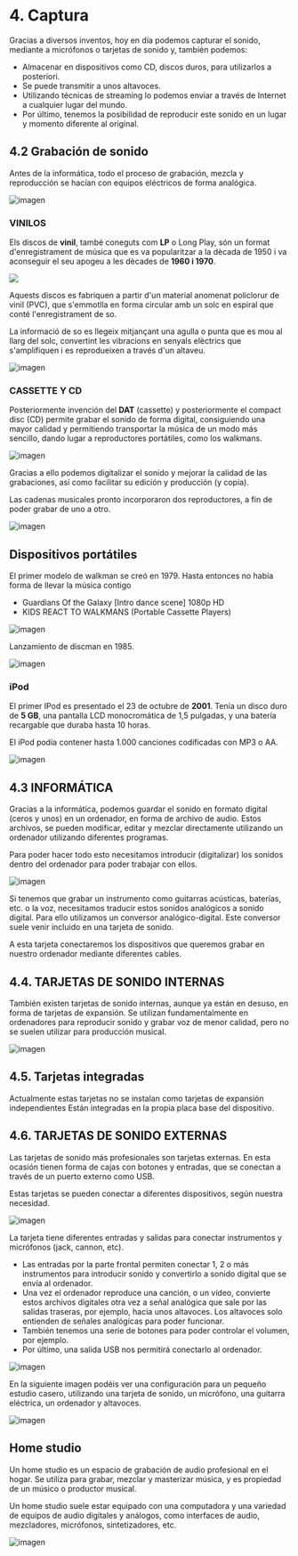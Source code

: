 # 4. Captura

Gracias a diversos inventos, hoy en día podemos capturar el sonido, mediante a micrófonos o tarjetas de sonido y, también podemos:

- Almacenar en dispositivos como CD, discos duros, para utilizarlos a posteriori.
- Se puede transmitir a unos altavoces.
- Utilizando técnicas de streaming lo podemos enviar a través de Internet a cualquier lugar del mundo.
- Por último, tenemos la posibilidad de reproducir este sonido en un lugar y momento diferente al original.

## 4.2 Grabación de sonido

Antes de la informática, todo el proceso de grabación, mezcla y reproducción se hacían con equipos eléctricos de forma analógica.

![imagen](img/2020-03-31-10-59-50.png)

### VINILOS

Els discos de **vinil**, també coneguts com **LP** o Long Play, són un format d'enregistrament de música que es va popularitzar a la dècada de 1950 i va aconseguir el seu apogeu a les dècades de **1960 i 1970**.

![](img/2023-04-25-16-07-43.png)

Aquests discos es fabriquen a partir d'un material anomenat policlorur de vinil (PVC), que s'emmotlla en forma circular amb un solc en espiral que conté l'enregistrament de so.

La informació de so es llegeix mitjançant una agulla o punta que es mou al llarg del solc, convertint les vibracions en senyals elèctrics que s'amplifiquen i es reprodueixen a través d'un altaveu.

![imagen](img/2020-03-31-11-00-04.png)

### CASSETTE Y CD

Posteriormente invención del **DAT** (cassette) y posteriormente el compact disc (CD) permite grabar el sonido de forma digital, consiguiendo una mayor calidad y permitiendo transportar la música de un modo más sencillo, dando lugar a reproductores portátiles, como los walkmans.

![imagen](img/2022-12-18-15-55-53.png)

Gracias a ello podemos digitalizar el sonido y mejorar la calidad de las grabaciones, así como facilitar su edición y producción (y copia).

Las cadenas musicales pronto incorporaron dos reproductores, a fin de poder grabar de uno a otro.

![imagen](img/2022-12-18-15-56-15.png)

## Dispositivos portátiles

El primer modelo de walkman se creó en 1979.
Hasta entonces no había forma de llevar la música contigo

- Guardians Of the Galaxy [Intro dance scene] 1080p HD
- KIDS REACT TO WALKMANS (Portable Cassette Players)

![imagen](img/2022-12-18-15-57-09.png)

Lanzamiento de discman en 1985.

![imagen](img/2022-12-18-15-57-20.png)

### iPod

El primer IPod es presentado el 23 de octubre de **2001**. Tenía un disco duro de **5 GB**, una pantalla LCD monocromática de 1,5 pulgadas, y una batería recargable que duraba hasta 10 horas.

El iPod podía contener hasta 1.000 canciones codificadas con MP3 o AA.

![imagen](img/2022-12-18-15-57-37.png)

## 4.3 INFORMÁTICA

Gracias a la informática, podemos guardar el sonido en formato digital (ceros y unos) en un ordenador, en forma de archivo de audio. Estos archivos, se pueden modificar, editar y mezclar directamente utilizando un ordenador utilizando diferentes programas.

Para poder hacer todo esto necesitamos introducir (digitalizar) los sonidos dentro del ordenador para poder trabajar con ellos.

![imagen](img/2020-03-31-11-00-50.png)

Si tenemos que grabar un instrumento como guitarras acústicas, baterías, etc. o la voz, necesitamos traducir estos sonidos analógicos a sonido digital. Para ello utilizamos un conversor analógico-digital. Este conversor suele venir incluido en una tarjeta de sonido.

A esta tarjeta conectaremos los dispositivos que queremos grabar en nuestro ordenador mediante diferentes cables.

## 4.4. TARJETAS DE SONIDO INTERNAS

También existen tarjetas de sonido internas, aunque ya están en desuso, en forma de tarjetas de expansión. Se utilizan fundamentalmente en ordenadores para reproducir sonido y grabar voz de menor calidad, pero no se suelen utilizar para producción musical.

![imagen](img/2020-03-31-11-00-57.png)

## 4.5. Tarjetas integradas

Actualmente estas tarjetas no se instalan como tarjetas de expansión independientes
Están integradas en la propia placa base del dispositivo.

## 4.6. TARJETAS DE SONIDO EXTERNAS

Las tarjetas de sonido más profesionales son tarjetas externas. En esta ocasión tienen forma de cajas con botones y entradas, que se conectan a través de un puerto externo como USB.

Estas tarjetas se pueden conectar a diferentes dispositivos, según nuestra necesidad.

![imagen](img/2020-03-31-11-02-13.png)

La tarjeta tiene diferentes entradas y salidas para conectar instrumentos y micrófonos (jack, cannon, etc).

- Las entradas por la parte frontal permiten conectar 1, 2 o más instrumentos para introducir sonido y convertirlo a sonido digital que se envía al ordenador.
- Una vez el ordenador reproduce una canción, o un vídeo, convierte estos archivos digitales otra vez a señal analógica que sale por las salidas traseras, por ejemplo, hacia unos altavoces. Los altavoces solo entienden de señales analógicas para poder funcionar.
- También tenemos una serie de botones para poder controlar el volumen, por ejemplo.
- Por último, una salida USB nos permitirá conectarlo al ordenador.

![imagen](img/2020-03-31-11-02-22.png)

En la siguiente imagen podéis ver una configuración para un pequeño estudio casero, utilizando una tarjeta de sonido, un micrófono, una guitarra eléctrica, un ordenador y altavoces.

![imagen](img/2020-03-31-11-02-31.png)

## Home studio

 Un home studio es un espacio de grabación de audio profesional en el hogar. Se utiliza para grabar, mezclar y masterizar música, y es propiedad de un músico o productor musical.

 Un home studio suele estar equipado con una computadora y una variedad de equipos de audio digitales y análogos, como interfaces de audio, mezcladores, micrófonos, sintetizadores, etc.

 ![imagen](img/2022-12-18-16-08-38.png)